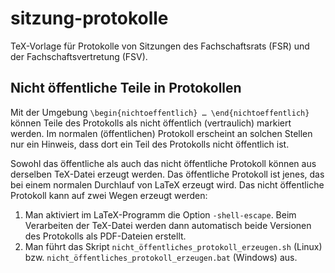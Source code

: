 # sitzung-protokolle
TeX-Vorlage für Protokolle von Sitzungen des Fachschaftsrats (FSR) und der Fachschaftsvertretung (FSV).

## Nicht öffentliche Teile in Protokollen
Mit der Umgebung `\begin{nichtoeffentlich} … \end{nichtoeffentlich}` können
Teile des Protokolls als nicht öffentlich (vertraulich) markiert werden. Im
normalen (öffentlichen) Protokoll erscheint an solchen Stellen nur ein
Hinweis, dass dort ein Teil des Protokolls nicht öffentlich ist.

Sowohl das öffentliche als auch das nicht öffentliche Protokoll können aus
derselben TeX-Datei erzeugt werden. Das öffentliche Protokoll ist jenes, das
bei einem normalen Durchlauf von LaTeX erzeugt wird. Das nicht öffentliche
Protokoll kann auf zwei Wegen erzeugt werden:

1. Man aktiviert im LaTeX-Programm die Option `-shell-escape`. Beim Verarbeiten
   der TeX-Datei werden dann automatisch beide Versionen des Protokolls als
   PDF-Dateien erstellt.
2. Man führt das Skript `nicht_öffentliches_protokoll_erzeugen.sh` (Linux)
   bzw. `nicht_öffentliches_protokoll_erzeugen.bat` (Windows) aus.
